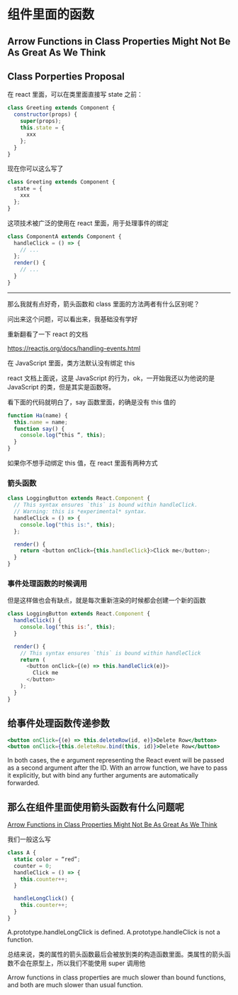 # 组件里面的函数

## Arrow Functions in Class Properties Might Not Be As Great As We Think

## Class Porperties Proposal

在 react 里面，可以在类里面直接写 state
之前：

```js
class Greeting extends Component {
  constructor(props) {
    super(props);
    this.state = {
      xxx
    };
  }
}
```

现在你可以这么写了

```js
class Greeting extends Component {
  state = {
    xxx
  };
}
```

这项技术被广泛的使用在 react 里面，用于处理事件的绑定

```js
class ComponentA extends Component {
  handleClick = () => {
    // ...
  };
  render() {
    // ...
  }
}
```

---

那么我就有点好奇，箭头函数和 class 里面的方法两者有什么区别呢？

问出来这个问题，可以看出来，我基础没有学好

重新翻看了一下 react 的文档

https://reactjs.org/docs/handling-events.html

在 JavaScript 里面，类方法默认没有绑定 this

react 文档上面说，这是 JavaScript 的行为，ok，一开始我还以为他说的是 JavaScript 的类，但是其实是函数呀。

看下面的代码就明白了，say 函数里面，的确是没有 this 值的

```js
function Ha(name) {
  this.name = name;
  function say() {
    console.log(“this “, this);
  }
}
```

如果你不想手动绑定 this 值，在 react 里面有两种方式

### 箭头函数

```js
class LoggingButton extends React.Component {
  // This syntax ensures `this` is bound within handleClick.
  // Warning: this is *experimental* syntax.
  handleClick = () => {
    console.log("this is:", this);
  };

  render() {
    return <button onClick={this.handleClick}>Click me</button>;
  }
}
```

### 事件处理函数的时候调用

但是这样做也会有缺点，就是每次重新渲染的时候都会创建一个新的函数

```js
class LoggingButton extends React.Component {
  handleClick() {
    console.log(‘this is:’, this);
  }

  render() {
    // This syntax ensures `this` is bound within handleClick
    return (
      <button onClick={(e) => this.handleClick(e)}>
        Click me
      </button>
    );
  }
}

```

## 给事件处理函数传递参数

```jsx
<button onClick={(e) => this.deleteRow(id, e)}>Delete Row</button>
<button onClick={this.deleteRow.bind(this, id)}>Delete Row</button>
```

In both cases, the e argument representing the React event will be passed as a second argument after the ID. With an arrow function, we have to pass it explicitly, but with bind any further arguments are automatically forwarded.

## 那么在组件里面使用箭头函数有什么问题呢

[Arrow Functions in Class Properties Might Not Be As Great As We Think](https://medium.com/@charpeni/arrow-functions-in-class-properties-might-not-be-as-great-as-we-think-3b3551c440b1)

我们一般这么写

```js
class A {
  static color = “red”;
  counter = 0;
  handleClick = () => {
    this.counter++;
  }

  handleLongClick() {
    this.counter++;
  }
}
```

A.prototype.handleLongClick is defined.
A.prototype.handleClick is not a function.

总结来说，类的属性的箭头函数最后会被放到类的构造函数里面。类属性的箭头函数不会在原型上，所以我们不能使用 super 调用他

Arrow functions in class properties are much slower than bound functions, and both are much slower than usual function.
